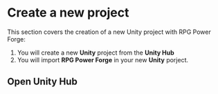 # Create a new project

This section covers the creation of a new Unity project with RPG Power Forge:
1. You will create a new **Unity** project from the **Unity Hub**
1. You will import **RPG Power Forge** in your new **Unity** porject.

## Open Unity Hub

